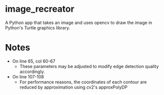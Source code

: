 # image_recreator
A Python app that takes an image and uses opencv to draw the image in Python's Turtle graphics library.

# Notes 
- On line 65, col 60-67
  - These parameters may be adjusted to modify edge detection quality accordingly.
- On line 107-108
  - For performance reasons, the coordinates of each contour are reduced by approximation using cv2's approxPolyDP
